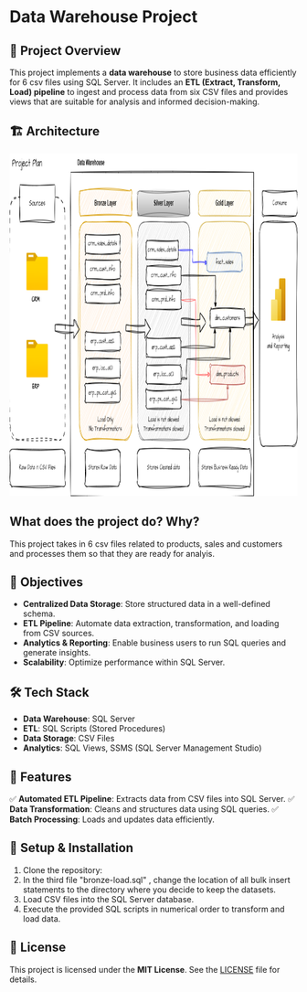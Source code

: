 # Data Warehouse Project

## 📌 Project Overview
This project implements a **data warehouse** to store business data efficiently for 6 csv files using SQL Server. It includes an **ETL (Extract, Transform, Load) pipeline** to ingest and process data from six CSV files and provides views that are suitable for analysis and informed decision-making.

## 🏗️ Architecture
<img src="https://github.com/Joshua-K1234/sql-data-warehouse-project/blob/main/images/Diagram.png" alt="Components diagram" width="(600/9)16" height="600"/>

## What does the project do? Why?
This project takes in 6 csv files related to products, sales and customers and processes them so that they are ready for analyis.


## 🎯 Objectives
- **Centralized Data Storage**: Store structured data in a well-defined schema.
- **ETL Pipeline**: Automate data extraction, transformation, and loading from CSV sources.
- **Analytics & Reporting**: Enable business users to run SQL queries and generate insights.
- **Scalability**: Optimize performance within SQL Server.

## 🛠️ Tech Stack
- **Data Warehouse**: SQL Server
- **ETL**: SQL Scripts (Stored Procedures)
- **Data Storage**: CSV Files
- **Analytics**: SQL Views, SSMS (SQL Server Management Studio)

## 🚀 Features
✅ **Automated ETL Pipeline**: Extracts data from CSV files into SQL Server.
✅ **Data Transformation**: Cleans and structures data using SQL queries.
✅ **Batch Processing**: Loads and updates data efficiently.


## 🏁 Setup & Installation
1. Clone the repository:
2. In the third file "bronze-load.sql" , change the location of all bulk insert statements to the directory where you decide to keep the datasets.
4. Load CSV files into the SQL Server database.
5. Execute the provided SQL scripts in numerical order to transform and load data.


## 📜 License
This project is licensed under the **MIT License**. See the [LICENSE](LICENSE) file for details.
